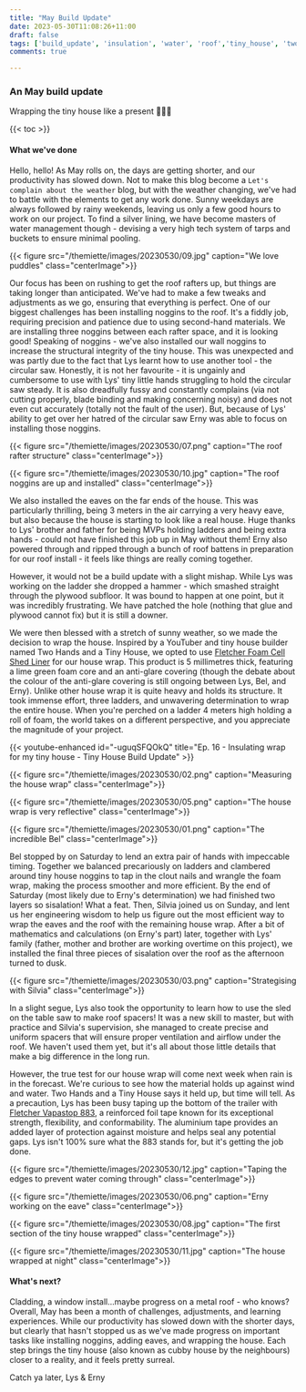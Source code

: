 ```yaml
---
title: "May Build Update"
date: 2023-05-30T11:08:26+11:00
draft: false
tags: ['build_update', 'insulation', 'water', 'roof','tiny_house', 'two_hands_and_a_tiny_house', 'youtube']
comments: true

---
```

### An May build update
Wrapping the tiny house like a present 🎁🎁🎁

{{< toc >}}

#### What we've done
Hello, hello! As May rolls on, the days are getting shorter, and our productivity has slowed down. Not to make this blog become a `Let's complain about the weather` blog, but with the weather changing, we've had to battle with the elements to get any work done. Sunny weekdays are always followed by rainy weekends, leaving us only a few good hours to work on our project. To find a silver lining, we have become masters of water management though - devising a very high tech system of tarps and buckets to ensure minimal pooling.

{{< figure src="/themiette/images/20230530/09.jpg" caption="We love puddles" class="centerImage">}}


Our focus has been on rushing to get the roof rafters up, but things are taking longer than anticipated. We've had to make a few tweaks and adjustments as we go, ensuring that everything is perfect. One of our biggest challenges has been installing noggins to the roof. It's a fiddly job, requiring precision and patience due to using second-hand materials. We are installing three noggins between each rafter space, and it is looking good! Speaking of noggins - we've also installed our wall noggins to increase the structural integrity of the tiny house. This was unexpected and was partly due to the fact that Lys learnt how to use another tool - the circular saw. Honestly, it is not her favourite - it is ungainly and cumbersome to use with Lys' tiny little hands struggling to hold the circular saw steady. It is also dreadfully fussy and constantly complains (via not cutting properly, blade binding and making concerning noisy) and does not even cut accurately (totally not the fault of the user). But, because of Lys' ability to get over her hatred of the circular saw Erny was able to focus on installing those noggins. 

{{< figure src="/themiette/images/20230530/07.png" caption="The roof rafter structure" class="centerImage">}}

{{< figure src="/themiette/images/20230530/10.jpg" caption="The roof noggins are up and installed" class="centerImage">}}

We also installed the eaves on the far ends of the house. This was particularly thrilling, being 3 meters in the air carrying a very heavy eave, but also because the house is starting to look like a real house. Huge thanks to Lys' brother and father for being MVPs holding ladders and being extra hands - could not have finished this job up in May without them! Erny also powered through and ripped through a bunch of roof battens in preparation for our roof install - it feels like things are really coming together. 

However, it would not be a build update with a slight mishap. While Lys was working on the ladder she dropped a hammer - which smashed straight through the plywood subfloor. It was bound to happen at one point, but it was incredibly frustrating. We have patched the hole (nothing that glue and plywood cannot fix) but it is still a downer.   

We were then blessed with a stretch of sunny weather, so we made the decision to wrap the house. Inspired by a YouTuber and tiny house builder named Two Hands and a Tiny House, we opted to use [Fletcher Foam Cell Shed Liner](https://insulation.com.au/product/foam-cell-resi-liner/) for our house wrap. This product is 5 millimetres thick, featuring a lime green foam core and an anti-glare covering (though the debate about the colour of the anti-glare covering is still ongoing between Lys, Bel, and Erny). Unlike other house wrap it is quite heavy and holds its structure. It took immense effort, three ladders, and unwavering determination to wrap the entire house. When you're perched on a ladder 4 meters high holding a roll of foam, the world takes on a different perspective, and you appreciate the magnitude of your project.

{{< youtube-enhanced id="-uguqSFQOkQ" title="Ep. 16 - Insulating wrap for my tiny house - Tiny House Build Update" >}}

{{< figure src="/themiette/images/20230530/02.png" caption="Measuring the house wrap" class="centerImage">}}

{{< figure src="/themiette/images/20230530/05.png" caption="The house wrap is very reflective" class="centerImage">}}

{{< figure src="/themiette/images/20230530/01.png" caption="The incredible Bel" class="centerImage">}}


Bel stopped by on Saturday to lend an extra pair of hands with impeccable timing. Together we balanced precariously on ladders and clambered around tiny house noggins to tap in the clout nails and wrangle the foam wrap, making the process smoother and more efficient. By the end of Saturday (most likely due to Erny's determination) we had finished two layers so sisalation! What a feat. Then, Silvia joined us on Sunday, and lent us her engineering wisdom to help us figure out the most efficient way to wrap the eaves and the roof with the remaining house wrap. After a bit of mathematics and calculations (on Erny's part) later, together with Lys' family (father, mother and brother are working overtime on this project), we installed the final three pieces of sisalation over the roof as the afternoon turned to dusk. 

{{< figure src="/themiette/images/20230530/03.png" caption="Strategising with Silvia" class="centerImage">}}

In a slight segue, Lys also took the opportunity to learn how to use the sled on the table saw to make roof spacers! It was a new skill to master, but with practice and Silvia's supervision, she managed to create precise and uniform spacers that will ensure proper ventilation and airflow under the roof. We haven't used them yet, but it's all about those little details that make a big difference in the long run.

However, the true test for our house wrap will come next week when rain is in the forecast. We're curious to see how the material holds up against wind and water. Two Hands and a Tiny House says it held up, but time will tell. As a precaution, Lys has been busy taping up the bottom of the trailer with [Fletcher Vapastop 883](https://insulation.com.au/product/vapastop-883-tape/), a reinforced foil tape known for its exceptional strength, flexibility, and conformability. The aluminium tape provides an added layer of protection against moisture and helps seal any potential gaps. Lys isn't 100% sure what the 883 stands for, but it's getting the job done.

{{< figure src="/themiette/images/20230530/12.jpg" caption="Taping the edges to prevent water coming through" class="centerImage">}}

{{< figure src="/themiette/images/20230530/06.png" caption="Erny working on the eave" class="centerImage">}}

{{< figure src="/themiette/images/20230530/08.jpg" caption="The first section of the tiny house wrapped" class="centerImage">}}

{{< figure src="/themiette/images/20230530/11.jpg" caption="The house wrapped at night" class="centerImage">}}


#### What's next?
Cladding, a window install...maybe progress on a metal roof - who knows? Overall, May has been a month of challenges, adjustments, and learning experiences. While our productivity has slowed down with the shorter days, but clearly that hasn't stopped us as we've made progress on important tasks like installing noggins, adding eaves, and wrapping the house. Each step brings the tiny house (also known as cubby house by the neighbours) closer to a reality, and it feels pretty surreal. 

Catch ya later,
Lys & Erny

